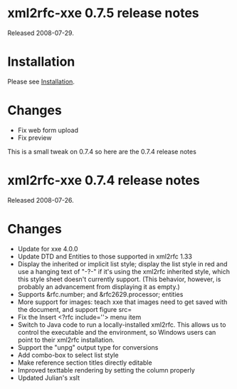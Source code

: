 # xml2rfc-xxe 0.7.5 release notes #

Released 2008-07-29.

# Installation #

Please see [Installation](Installation.md).

# Changes #

  * Fix web form upload
  * Fix preview

This is a small tweak on 0.7.4 so here are the 0.7.4 release notes

# xml2rfc-xxe 0.7.4 release notes #

Released 2008-07-26.

# Changes #

  * Update for xxe 4.0.0
  * Update DTD and Entities to those supported in xml2rfc 1.33
  * Display the inherited or implicit list style; display the list style in red and use a hanging text of "-?-" if it's using the xml2rfc inherited style, which this style sheet doesn't currently support. (This behavior, however, is probably an advancement from displaying it as empty.)
  * Supports &rfc.number; and &rfc2629.processor; entities
  * More support for images: teach xxe that images need to get saved with the document, and support figure src=
  * Fix the Insert <?rfc include=''> menu item
  * Switch to Java code to run a locally-installed xml2rfc. This allows us to control the executable and the environment, so Windows users can point to their xml2rfc installation.
  * Support the "unpg" output type for conversions
  * Add combo-box to select list style
  * Make reference section titles directly editable
  * Improved texttable rendering by setting the column properly
  * Updated Julian's xslt